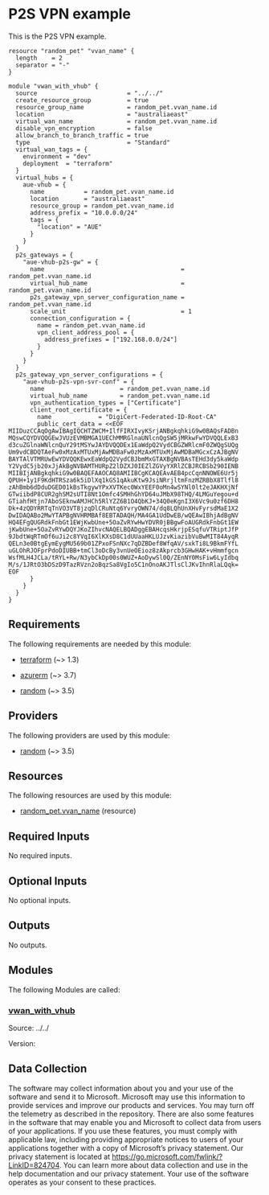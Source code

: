 <!-- BEGIN_TF_DOCS -->
# P2S VPN example

This is the P2S VPN example.

```hcl
resource "random_pet" "vvan_name" {
  length    = 2
  separator = "-"
}

module "vwan_with_vhub" {
  source                         = "../../"
  create_resource_group          = true
  resource_group_name            = random_pet.vvan_name.id
  location                       = "australiaeast"
  virtual_wan_name               = random_pet.vvan_name.id
  disable_vpn_encryption         = false
  allow_branch_to_branch_traffic = true
  type                           = "Standard"
  virtual_wan_tags = {
    environment = "dev"
    deployment  = "terraform"
  }
  virtual_hubs = {
    aue-vhub = {
      name           = random_pet.vvan_name.id
      location       = "australiaeast"
      resource_group = random_pet.vvan_name.id
      address_prefix = "10.0.0.0/24"
      tags = {
        "location" = "AUE"
      }
    }
  }
  p2s_gateways = {
    "aue-vhub-p2s-gw" = {
      name                                      = random_pet.vvan_name.id
      virtual_hub_name                          = random_pet.vvan_name.id
      p2s_gateway_vpn_server_configuration_name = random_pet.vvan_name.id
      scale_unit                                = 1
      connection_configuration = {
        name = random_pet.vvan_name.id
        vpn_client_address_pool = {
          address_prefixes = ["192.168.0.0/24"]
        }
      }
    }
  }
  p2s_gateway_vpn_server_configurations = {
    "aue-vhub-p2s-vpn-svr-conf" = {
      name                     = random_pet.vvan_name.id
      virtual_hub_name         = random_pet.vvan_name.id
      vpn_authentication_types = ["Certificate"]
      client_root_certificate = {
        name             = "DigiCert-Federated-ID-Root-CA"
        public_cert_data = <<EOF
MIIDuzCCAqOgAwIBAgIQCHTZWCM+IlfFIRXIvyKSrjANBgkqhkiG9w0BAQsFADBn
MQswCQYDVQQGEwJVUzEVMBMGA1UEChMMRGlnaUNlcnQgSW5jMRkwFwYDVQQLExB3
d3cuZGlnaWNlcnQuY29tMSYwJAYDVQQDEx1EaWdpQ2VydCBGZWRlcmF0ZWQgSUQg
Um9vdCBDQTAeFw0xMzAxMTUxMjAwMDBaFw0zMzAxMTUxMjAwMDBaMGcxCzAJBgNV
BAYTAlVTMRUwEwYDVQQKEwxEaWdpQ2VydCBJbmMxGTAXBgNVBAsTEHd3dy5kaWdp
Y2VydC5jb20xJjAkBgNVBAMTHURpZ2lDZXJ0IEZlZGVyYXRlZCBJRCBSb290IENB
MIIBIjANBgkqhkiG9w0BAQEFAAOCAQ8AMIIBCgKCAQEAvAEB4pcCqnNNOWE6Ur5j
QPUH+1y1F9KdHTRSza6k5iDlXq1kGS1qAkuKtw9JsiNRrjltmFnzMZRBbX8Tlfl8
zAhBmb6dDduDGED01kBsTkgywYPxXVTKec0WxYEEF0oMn4wSYNl0lt2eJAKHXjNf
GTwiibdP8CUR2ghSM2sUTI8Nt1Omfc4SMHhGhYD64uJMbX98THQ/4LMGuYegou+d
GTiahfHtjn7AboSEknwAMJHCh5RlYZZ6B1O4QbKJ+34Q0eKgnI3X6Vc9u0zf6DH8
Dk+4zQDYRRTqTnVO3VT8jzqDlCRuNtq6YvryOWN74/dq8LQhUnXHvFyrsdMaE1X2
DwIDAQABo2MwYTAPBgNVHRMBAf8EBTADAQH/MA4GA1UdDwEB/wQEAwIBhjAdBgNV
HQ4EFgQUGRdkFnbGt1EWjKwbUne+5OaZvRYwHwYDVR0jBBgwFoAUGRdkFnbGt1EW
jKwbUne+5OaZvRYwDQYJKoZIhvcNAQELBQADggEBAHcqsHkrjpESqfuVTRiptJfP
9JbdtWqRTmOf6uJi2c8YVqI6XlKXsD8C1dUUaaHKLUJzvKiazibVuBwMIT84AyqR
QELn3e0BtgEymEygMU569b01ZPxoFSnNXc7qDZBDef8WfqAV/sxkTi8L9BkmFYfL
uGLOhRJOFprPdoDIUBB+tmCl3oDcBy3vnUeOEioz8zAkprcb3GHwHAK+vHmmfgcn
WsfMLH4JCLa/tRYL+Rw/N3ybCkDp00s0WUZ+AoDywSl0Q/ZEnNY0MsFiw6LyIdbq
M/s/1JRtO3bDSzD9TazRVzn2oBqzSa8VgIo5C1nOnoAKJTlsClJKvIhnRlaLQqk=
EOF
      }
    }
  }
}
```

<!-- markdownlint-disable MD033 -->
## Requirements

The following requirements are needed by this module:

- <a name="requirement_terraform"></a> [terraform](#requirement\_terraform) (~> 1.3)

- <a name="requirement_azurerm"></a> [azurerm](#requirement\_azurerm) (~> 3.7)

- <a name="requirement_random"></a> [random](#requirement\_random) (~> 3.5)

## Providers

The following providers are used by this module:

- <a name="provider_random"></a> [random](#provider\_random) (~> 3.5)

## Resources

The following resources are used by this module:

- [random_pet.vvan_name](https://registry.terraform.io/providers/hashicorp/random/latest/docs/resources/pet) (resource)

<!-- markdownlint-disable MD013 -->
## Required Inputs

No required inputs.

## Optional Inputs

No optional inputs.

## Outputs

No outputs.

## Modules

The following Modules are called:

### <a name="module_vwan_with_vhub"></a> [vwan\_with\_vhub](#module\_vwan\_with\_vhub)

Source: ../../

Version:

<!-- markdownlint-disable-next-line MD041 -->
## Data Collection

The software may collect information about you and your use of the software and send it to Microsoft. Microsoft may use this information to provide services and improve our products and services. You may turn off the telemetry as described in the repository. There are also some features in the software that may enable you and Microsoft to collect data from users of your applications. If you use these features, you must comply with applicable law, including providing appropriate notices to users of your applications together with a copy of Microsoft’s privacy statement. Our privacy statement is located at <https://go.microsoft.com/fwlink/?LinkID=824704>. You can learn more about data collection and use in the help documentation and our privacy statement. Your use of the software operates as your consent to these practices.
<!-- END_TF_DOCS -->